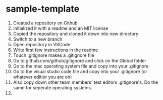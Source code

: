# sample-template

1. Created a repository on Github
2. Initialized it with a readme and an MIT license
3. Copied the repository and cloned it down into new directory
4. Switch to a new branch
5. Open repository in VSCode
6. Write first few instructions in the readme
7. Touch .gitignore makes a .gitignore file
8. Go to github.com/github/gitignore and click on the Global folder
9. Go to the mac operating system file and copy into your .gitignore
10. Go to the visual studio code file and copy into your .gitignore (or whatever editior you are on)
11. Also copy down other team members' test editors .gitignore's. Do the same for seperate operating systems.
12. 




